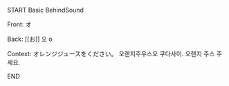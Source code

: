 START
Basic BehindSound

Front:
オ


Back:
[[お]] 오 o


Context:
オレンジジュースをください。 
오렌지주우스오 쿠다사이. 
오렌지 주스 주세요.
<!--ID: 1745462811486-->
END